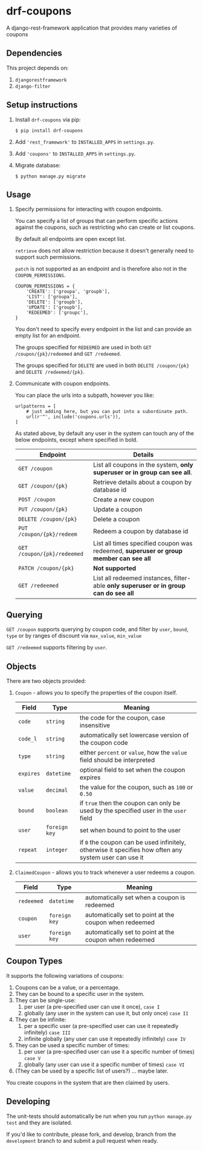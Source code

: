# drf-coupons
A django-rest-framework application that provides many varieties of coupons 

## Dependencies

This project depends on:
1. `djangorestframework`
2. `django-filter`

## Setup instructions

1. Install `drf-coupons` via pip:
   ```
   $ pip install drf-coupons
   ```

2. Add `'rest_framework'` to `INSTALLED_APPS` in `settings.py`.

3. Add `'coupons'` to `INSTALLED_APPS` in `settings.py`.

4. Migrate database:

   ```
   $ python manage.py migrate
   ```

## Usage

1. Specify permissions for interacting with coupon endpoints.

   You can specify a list of groups that can perform specific actions against the coupons, such as restricting who can
   create or list coupons.

   By default all endpoints are open except list.

   `retrieve` does not allow restriction because it doesn't generally need to support such permissions.

   `patch` is not supported as an endpoint and is therefore also not in the `COUPON_PERMISSIONS`.

   ```
   COUPON_PERMISSIONS = {
       'CREATE': ['groupa', 'groupb'],
       'LIST': ['groupa'],
       'DELETE': ['groupb'],
       'UPDATE': ['groupb'],
       'REDEEMED': ['groupc'],
   }
   ```

   You don't need to specify every endpoint in the list and can provide an empty list for an endpoint.

   The groups specified for `REDEEMED` are used in both `GET /coupon/{pk}/redeemed` and `GET /redeemed`.
   
   The groups specified for `DELETE` are used in both `DELETE /coupon/{pk}` and `DELETE /redeemed/{pk}`. 

2. Communicate with coupon endpoints.

   You can place the urls into a subpath, however you like:

   ```
   urlpatterns = [
       # just adding here, but you can put into a subordinate path.
       url(r'^', include('coupons.urls')),
   ]
   ```

   As stated above, by default any user in the system can touch any of the below endpoints, except where specified in bold.

   | Endpoint                    | Details                                                                                 |
   | --------------------------- | --------------------------------------------------------------------------------------- |
   | `GET /coupon`               | List all coupons in the system, **only superuser or in group can see all**.             |
   | `GET /coupon/{pk}`          | Retrieve details about a coupon by database id                                          |
   | `POST /coupon`              | Create a new coupon                                                                     |
   | `PUT /coupon/{pk}`          | Update a coupon                                                                         |
   | `DELETE /coupon/{pk}`       | Delete a coupon                                                                         |
   | `PUT /coupon/{pk}/redeem`   | Redeem a coupon by database id                                                          |
   | `GET /coupon/{pk}/redeemed` | List all times specified coupon was redeemed, **superuser or group member can see all** |
   | `PATCH /coupon/{pk}`        | **Not supported**                                                                       |
   | `GET /redeemed`             | List all redeemed instances, filter-able **only superuser or in group can do see all**  | 

## Querying

`GET /coupon` supports querying by coupon code, and filter by `user`, `bound`, `type` or by ranges of discount via `max_value`, `min_value`

`GET /redeemed` supports filtering by `user`.

## Objects

There are two objects provided:

1. `Coupon` - allows you to specify the properties of the coupon itself.

   | Field     | Type          | Meaning                                                |
   | --------- | ------------- | ------------------------------------------------------ |
   | `code`    | `string`      | the code for the coupon, case insensitive              |
   | `code_l`  | `string`      | automatically set lowercase version of the coupon code |
   | `type`    | `string`      | either `percent` or `value`, how the `value` field should be interpreted |
   | `expires` | `datetime`    | optional field to set when the coupon expires          |
   | `value`   | `decimal`     | the value for the coupon, such as `100` or `0.50`      |
   | `bound`   | `boolean`     | if `true` then the coupon can only be used by the specified user in the `user` field |
   | `user`    | `foreign key` | set when bound to point to the user                    |
   | `repeat`  | `integer`     | if `0` the coupon can be used infinitely, otherwise it specifies how often any system user can use it |

2. `ClaimedCoupon` - allows you to track whenever a user redeems a coupon.

   | Field      | Type          | Meaning                                                |
   | ---------- | ------------- | ------------------------------------------------------ |
   | `redeemed` | `datetime`    | automatically set when a coupon is redeemed            | 
   | `coupon`   | `foreign key` | automatically set to point at the coupon when redeemed |
   | `user`     | `foreign key` | automatically set to point at the coupon when redeemed |

## Coupon Types

It supports the following variations of coupons:

1. Coupons can be a value, or a percentage.
2. They can be bound to a specific user in the system.
3. They can be single-use:
   1. per user (a pre-specified user can use it once), `case I`
   2. globally (any user in the system can use it, but only once) `case II`
4. They can be infinite:
   1. per a specific user (a pre-specified user can use it repeatedly infinitely) `case III`
   2. infinite globally (any user can use it repeatedly infinitely) `case IV`
5. They can be used a specific number of times:
   1. per user (a pre-specified user can use it a specific number of times) `case V`
   2. globally (any user can use it a specific number of times) `case VI`
6. (They can be used by a specific list of users?) ... maybe later.

You create coupons in the system that are then claimed by users.

## Developing

The unit-tests should automatically be run when you run `python manage.py test` and they are isolated.

If you'd like to contribute, please fork, and develop, branch from the `development` branch to and submit a pull request when ready.
